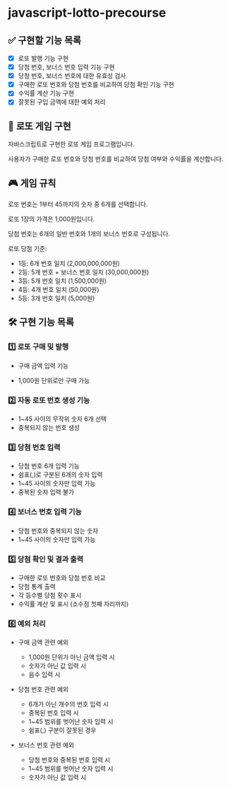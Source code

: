 # javascript-lotto-precourse

## ✅ 구현할 기능 목록

- [x] 로또 발행 기능 구현
- [x] 당첨 번호, 보너스 번호 입력 기능 구현
- [x] 당첨 번호, 보너스 번호에 대한 유효성 검사
- [x] 구매한 로또 번호와 당첨 번호를 비교하여 당첨 확인 기능 구현
- [x] 수익률 계산 기능 구현
- [x] 잘못된 구입 금액에 대한 예외 처리

## 🎱 로또 게임 구현

자바스크립트로 구현한 로또 게임 프로그램입니다.

사용자가 구매한 로또 번호와 당첨 번호를 비교하여 당첨 여부와 수익률을 계산합니다.

## 🎮 게임 규칙

로또 번호는 1부터 45까지의 숫자 중 6개를 선택합니다.

로또 1장의 가격은 1,000원입니다.

당첨 번호는 6개의 일반 번호와 1개의 보너스 번호로 구성됩니다.

로또 당첨 기준:

- 1등: 6개 번호 일치 (2,000,000,000원)
- 2등: 5개 번호 + 보너스 번호 일치 (30,000,000원)
- 3등: 5개 번호 일치 (1,500,000원)
- 4등: 4개 번호 일치 (50,000원)
- 5등: 3개 번호 일치 (5,000원)

## 🛠️ 구현 기능 목록

### 1️⃣ 로또 구매 및 발행

- 구매 금액 입력 기능

- 1,000원 단위로만 구매 가능

### 2️⃣ 자동 로또 번호 생성 기능

- 1~45 사이의 무작위 숫자 6개 선택
- 중복되지 않는 번호 생성

### 3️⃣ 당첨 번호 입력

- 당첨 번호 6개 입력 기능
- 쉼표(,)로 구분된 6개의 숫자 입력
- 1~45 사이의 숫자만 입력 가능
- 중복된 숫자 입력 불가

### 4️⃣ 보너스 번호 입력 기능

- 당첨 번호와 중복되지 않는 숫자
- 1~45 사이의 숫자만 입력 가능

### 5️⃣ 당첨 확인 및 결과 출력

- 구매한 로또 번호와 당첨 번호 비교
- 당첨 통계 출력
- 각 등수별 당첨 횟수 표시
- 수익률 계산 및 표시 (소수점 첫째 자리까지)

### 6️⃣ 예외 처리

- 구매 금액 관련 예외
  - 1,000원 단위가 아닌 금액 입력 시
  - 숫자가 아닌 값 입력 시
  - 음수 입력 시

- 당첨 번호 관련 예외

  - 6개가 아닌 개수의 번호 입력 시
  - 중복된 번호 입력 시
  - 1~45 범위를 벗어난 숫자 입력 시
  - 쉼표(,) 구분이 잘못된 경우

- 보너스 번호 관련 예외

  - 당첨 번호와 중복된 번호 입력 시
  - 1~45 범위를 벗어난 숫자 입력 시
  - 숫자가 아닌 값 입력 시